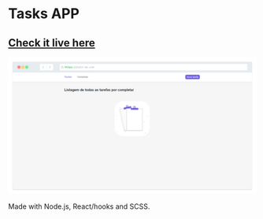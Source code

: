 # Tasks APP

## [Check it live here](https://john-tasks.herokuapp.com/)

![Thumbnail](thumbnail.png)

Made with Node.js, React/hooks and SCSS.
